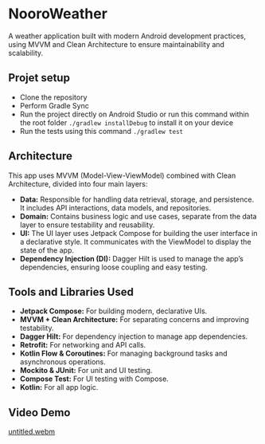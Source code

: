 # NooroWeather
A weather application built with modern Android development practices, using MVVM and Clean Architecture to ensure maintainability and scalability.

## Projet setup
- Clone the repository
- Perform Gradle Sync
- Run the project directly on Android Studio or run this command within the root folder `./gradlew installDebug` to install it on your device
- Run the tests using this command `./gradlew test`

## Architecture
This app uses MVVM (Model-View-ViewModel) combined with Clean Architecture, divided into four main layers:

- **Data:** Responsible for handling data retrieval, storage, and persistence. It includes API interactions, data models, and repositories.
- **Domain:** Contains business logic and use cases, separate from the data layer to ensure testability and reusability.
- **UI:** The UI layer uses Jetpack Compose for building the user interface in a declarative style. It communicates with the ViewModel to display the state of the app.
- **Dependency Injection (DI):** Dagger Hilt is used to manage the app’s dependencies, ensuring loose coupling and easy testing.

## Tools and Libraries Used
- **Jetpack Compose:** For building modern, declarative UIs.
- **MVVM + Clean Architecture:** For separating concerns and improving testability.
- **Dagger Hilt:** For dependency injection to manage app dependencies.
- **Retrofit:** For networking and API calls.
- **Kotlin Flow & Coroutines:** For managing background tasks and asynchronous operations.
- **Mockito & JUnit:** For unit and UI testing.
- **Compose Test:** For UI testing with Compose.
- **Kotlin:** For all app logic.

## Video Demo
[untitled.webm](https://github.com/user-attachments/assets/ae34544b-810f-41b2-9d5b-7337c367e4ab)
